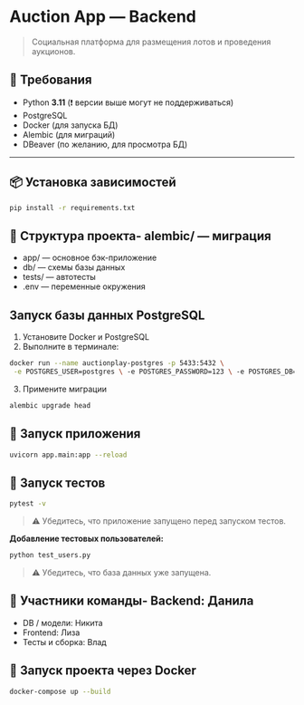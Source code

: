# Auction App — Backend

>   Социальная платформа для размещения лотов и проведения аукционов.

## 🐍 Требования

- Python **3.11** (❗ версии выше могут не поддерживаться)
- PostgreSQL
- Docker (для запуска БД)
- Alembic (для миграций)
- DBeaver (по желанию, для просмотра БД)

---

## 📦 Установка зависимостей
```bash
pip install -r requirements.txt
```

## 📁 Структура проекта- alembic/ — миграция
- app/ — основное бэк-приложение
- db/ — схемы базы данных
- tests/ — автотесты
- .env — переменные окружения

## Запуск базы данных PostgreSQL

1. Установите Docker и PostgreSQL
2. Выполните в терминале:

```bash
docker run --name auctionplay-postgres -p 5433:5432 \
 -e POSTGRES_USER=postgres \ -e POSTGRES_PASSWORD=123 \ -e POSTGRES_DB=auctionplay \ -d postgres```
  ```
3. Примените миграции

```bash
alembic upgrade head
```

## 🚀 Запуск приложения
```bash
uvicorn app.main:app --reload
```

## 🧪 Запуск тестов
```bash
pytest -v
```
> ⚠️ Убедитесь, что приложение запущено перед запуском тестов.

**Добавление тестовых пользователей:**
```bash
python test_users.py
```
> ⚠️ Убедитесь, что база данных уже запущена.

## 👥 Участники команды- Backend: Данила
- DB / модели: Никита
- Frontend: Лиза
- Тесты и сборка: Влад

## 🐳 Запуск проекта через Docker

```bash
docker-compose up --build
```

